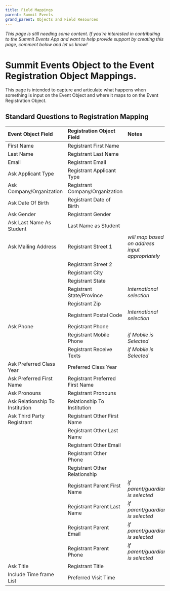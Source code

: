 ```yaml
---
title: Field Mappings
parent: Summit Events
grand_parent: Objects and Field Resources
---
```



*This page is still needing some content. If you're interested in contributing to the Summit Events App and want to help provide support by creating this page, comment below and let us know!*

# Summit Events Object to the Event Registration Object Mappings.
This page is intended to capture and articulate what happens when something is input on the Event Object and where it maps to on the Event Registration Object.


## Standard Questions to Registration Mapping

|Event Object Field   |Registration Object Field   | Notes   |
|:--------------------|:---------------------------|:--------|
|First Name|Registrant First Name|   |
|Last Name|Registrant Last Name|   |
|Email|Registrant Email|  |
|	Ask Applicant Type	|	Registrant Applicant Type	|		|
|	Ask Company/Organization	|	Registrant Company/Organization	|		|
|	Ask Date Of Birth	|	Registrant Date of Birth	|		|
|	Ask Gender	|	Registrant Gender	|		|
|	Ask Last Name As Student	|	Last Name as Student	|		|
|	Ask Mailing Address	|	Registrant Street 1	|	*will map based on address input appropriately*	|
|		|	Registrant Street 2	|		|
|		|	Registrant City	|		|
|		|	Registrant State	|		|
|		|	Registrant State/Province	|	*International selection*	|
|		|	Registrant Zip	|		|
|		|	Registrant Postal Code	|	*International selection*	|
|	Ask Phone	|	Registrant Phone	|		|
|		|	Registrant Mobile Phone	|	*if Mobile is Selected*	|
|		|	Registrant Receive Texts	|	*if Mobile is Selected*	|
|	Ask Preferred Class Year	|	Preferred Class Year	|		|
|	Ask Preferred First Name	|	Registrant Preferred First Name	|		|
|	Ask Pronouns	|	Registrant Pronouns	|		|
|	Ask Relationship To Institution	|	Relationship To Institution	|		|
|	Ask Third Party Registrant	|	Registrant Other First Name	|		|
|		|	Registrant Other Last Name	|		|
|		|	Registrant Other Email	|		|
|		|	Registrant Other Phone	|		|
|		|	Registrant Other Relationship	|		|
|		|	Registrant Parent First Name	|	*if parent/guardian is selected*	|
|		|	Registrant Parent Last Name	|	*if parent/guardian is selected*	|
|		|	Registrant Parent Email	|	*if parent/guardian is selected*	|
|		|	Registrant Parent Phone	|	*if parent/guardian is selected*	|
|	Ask Title	|	Registrant Title	|		|
|	Include Time frame List	|	Preferred Visit Time	|		|

